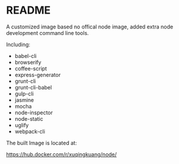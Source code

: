 # README

A customized image based no offical node image, added extra node development command line tools.

Including:

* babel-cli
* browserify
* coffee-script
* express-generator
* grunt-cli
* grunt-cli-babel
* gulp-cli
* jasmine
* mocha
* node-inspector
* node-static
* uglify
* webpack-cli

The built Image is located at:

https://hub.docker.com/r/xuqingkuang/node/
